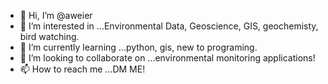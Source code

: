 - 👋 Hi, I’m @aweier
- 👀 I’m interested in ...Environmental Data, Geoscience, GIS, geochemisty, bird watching.
- 🌱 I’m currently learning ...python, gis, new to programing. 
- 💞️ I’m looking to collaborate on ...environmental monitoring applications!
- 📫 How to reach me ...DM ME!

<!---
aweier/aweier is a ✨ special ✨ repository because its `README.md` (this file) appears on your GitHub profile.
You can click the Preview link to take a look at your changes.
--->
